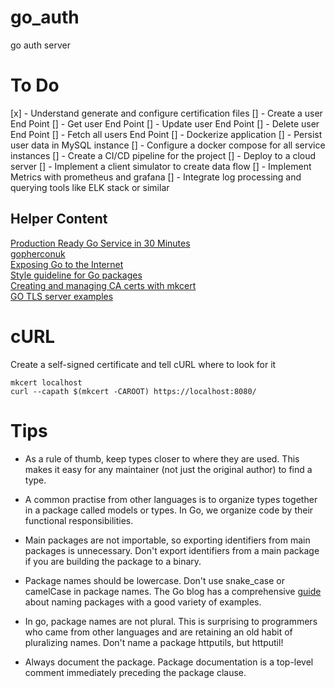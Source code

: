 # go_auth
go auth server

# To Do
[x] - Understand generate and configure certification files
[] - Create a user End Point
[] - Get user End Point
[] - Update user End Point
[] - Delete user End Point
[] - Fetch all users End Point
[] - Dockerize application
[] - Persist user data in MySQL instance
[] - Configure a docker compose for all service instances
[] - Create a CI/CD pipeline for the project
[] - Deploy to a cloud server
[] - Implement a client simulator to create data flow
[] - Implement Metrics with prometheus and grafana
[] - Integrate log processing and querying tools like ELK stack or similar

## Helper Content
[Production Ready Go Service in 30 Minutes](https://www.youtube.com/watch?v=wxkEQxvxs3w)     
[gopherconuk](https://github.com/dlsniper/gopherconuk)       
[Exposing Go to the Internet](https://blog.cloudflare.com/exposing-go-on-the-internet/)    
[Style guideline for Go packages](https://rakyll.org/style-packages/)   
[Creating and managing CA certs with mkcert](https://github.com/FiloSottile/mkcert)      
[GO TLS server examples](https://gist.github.com/denji/12b3a568f092ab951456)     

# cURL
Create a self-signed certificate and tell cURL where to look for it
```
mkcert localhost
curl --capath $(mkcert -CAROOT) https://localhost:8080/
```

# Tips
- As a rule of thumb, keep types closer to where they are used. This makes it easy for any maintainer (not just the original author) to find a type. 

- A common practise from other languages is to organize types together in a package called models or types. In Go, we organize code by their functional responsibilities.

- Main packages are not importable, so exporting identifiers from main packages is unnecessary. Don't export identifiers from a main package if you are building the package to a binary.

- Package names should be lowercase. Don't use snake_case or camelCase in package names. The Go blog has a comprehensive [guide](https://blog.golang.org/package-names) about naming packages with a good variety of examples.

- In go, package names are not plural. This is surprising to programmers who came from other languages and are retaining an old habit of pluralizing names. Don't name a package httputils, but httputil!

- Always document the package. Package documentation is a top-level comment immediately preceding the package clause.



